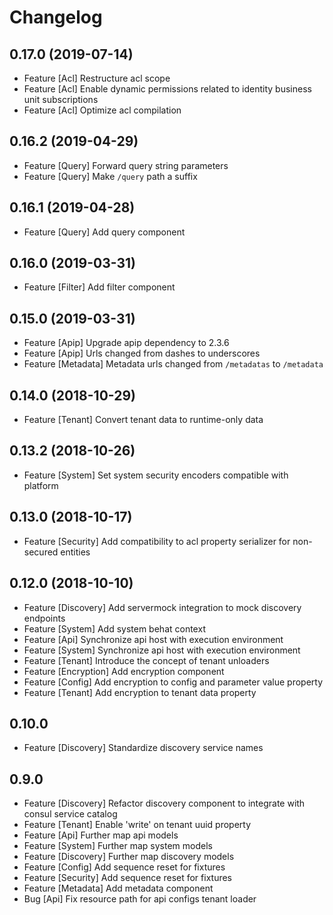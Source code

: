 # Changelog

## 0.17.0 (2019-07-14)

- Feature [Acl] Restructure acl scope
- Feature [Acl] Enable dynamic permissions related to identity business unit subscriptions
- Feature [Acl] Optimize acl compilation

## 0.16.2 (2019-04-29)

- Feature [Query] Forward query string parameters
- Feature [Query] Make `/query` path a suffix

## 0.16.1 (2019-04-28)

- Feature [Query] Add query component

## 0.16.0 (2019-03-31)

- Feature [Filter] Add filter component

## 0.15.0 (2019-03-31)

- Feature [Apip] Upgrade apip dependency to 2.3.6
- Feature [Apip] Urls changed from dashes to underscores
- Feature [Metadata] Metadata urls changed from `/metadatas` to `/metadata`

## 0.14.0 (2018-10-29)

- Feature [Tenant] Convert tenant data to runtime-only data

## 0.13.2 (2018-10-26)

- Feature [System] Set system security encoders compatible with platform

## 0.13.0 (2018-10-17)

- Feature [Security] Add compatibility to acl property serializer for non-secured entities

## 0.12.0 (2018-10-10)

- Feature [Discovery] Add servermock integration to mock discovery endpoints
- Feature [System] Add system behat context
- Feature [Api] Synchronize api host with execution environment
- Feature [System] Synchronize api host with execution environment
- Feature [Tenant] Introduce the concept of tenant unloaders
- Feature [Encryption] Add encryption component
- Feature [Config] Add encryption to config and parameter value property
- Feature [Tenant] Add encryption to tenant data property

## 0.10.0

- Feature [Discovery] Standardize discovery service names

## 0.9.0

- Feature [Discovery] Refactor discovery component to integrate with consul service catalog
- Feature [Tenant] Enable 'write' on tenant uuid property
- Feature [Api] Further map api models
- Feature [System] Further map system models
- Feature [Discovery] Further map discovery models
- Feature [Config] Add sequence reset for fixtures
- Feature [Security] Add sequence reset for fixtures
- Feature [Metadata] Add metadata component
- Bug [Api] Fix resource path for api configs tenant loader
